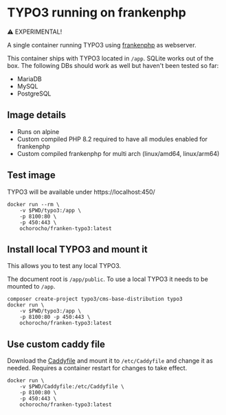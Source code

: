 # TYPO3 running on frankenphp

:warning: EXPERIMENTAL!

A single container running TYPO3 using [frankenphp](https://github.com/dunglas/frankenphp) as webserver.

This container ships with TYPO3 located in `/app`. SQLite works out of the box.
The following DBs should work as well but haven't been tested so far:

* MariaDB
* MySQL
* PostgreSQL 

## Image details

* Runs on alpine
* Custom compiled PHP 8.2 required to have all modules enabled for frankenphp
* Custom compiled frankenphp for multi arch (linux/amd64, linux/arm64)

## Test image

TYPO3 will be available under https://localhost:450/

```
docker run --rm \
    -v $PWD/typo3:/app \
    -p 8100:80 \
    -p 450:443 \
    ochorocho/franken-typo3:latest
```

## Install local TYPO3 and mount it

This allows you to test any local TYPO3.

The document root is `/app/public`. To use a local TYPO3 it needs
to be mounted to `/app`.

```
composer create-project typo3/cms-base-distribution typo3
docker run \
    -v $PWD/typo3:/app \
    -p 8100:80 -p 450:443 \
    ochorocho/franken-typo3:latest
```

## Use custom caddy file

Download the [Caddyfile](config/Caddyfile) and mount it to `/etc/Caddyfile` 
and change it as needed. Requires a container restart for changes to take effect.

```
docker run \
    -v $PWD/Caddyfile:/etc/Caddyfile \
    -p 8100:80 \
    -p 450:443 \
    ochorocho/franken-typo3:latest
```
